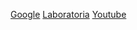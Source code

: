 [Google](https://www.google.cl)
[Laboratoria](https://www.laboratoria.la/)
[Youtube](https://www.youtube.com/)